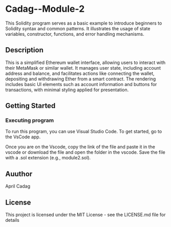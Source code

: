 # Cadag--Module-2
This Solidity program serves as a basic example to introduce beginners to Solidity syntax and common patterns. It illustrates the usage of state variables, constructor, functions, and error handling mechanisms. 

## Description
This is a simplified Ethereum wallet interface, allowing users to interact with their MetaMask or similar wallet. It manages user state, including account address and balance, and facilitates actions like connecting the wallet, depositing and withdrawing Ether from a smart contract. The rendering includes basic UI elements such as account information and buttons for transactions, with minimal styling applied for presentation.

## Getting Started
### Executing program
To run this program, you can use Visual Studio Code. To get started, go to the VsCode app.

Once you are on the Vscode, copy the link of the file and paste it in the vscode or download the file and open the folder in the vscode. Save the file with a .sol extension (e.g., module2.sol).

## Auuthor
April Cadag

## License
This project is licensed under the MIT License - see the LICENSE.md file for details
